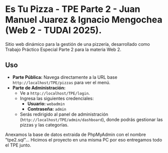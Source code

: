 # Es Tu Pizza - TPE Parte 2 - Juan Manuel Juarez & Ignacio Mengochea (Web 2 - TUDAI 2025).

Sitio web dinámico para la gestión de una pizzería, desarrollado como Trabajo Práctico Especial Parte 2 para la materia Web 2.

##  Uso

* **Parte Pública:** Navega directamente a la URL base `http://localhost/TPE/pizzas` para ver el menú.
* **Parte de Administración:**
    * Ve a `http://localhost/TPE/login`.
    * Ingresa las siguientes credenciales:
        * **Usuario:** `webadmin`
        * **Contraseña:** `admin`
    * Serás redirigido al panel de administración (`http://localhost/TPE/admin/dashboard`), donde podrás gestionar las pizzas y las categorías.

Anexamos la base de datos extraida de PhpMyAdmin con el nombre "tpe2.sql"... Hicimos el proyecto en una misma PC por eso entregamos todo el TPE junto.

